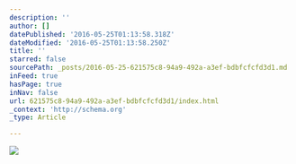 ```yaml
---
description: ''
author: []
datePublished: '2016-05-25T01:13:58.318Z'
dateModified: '2016-05-25T01:13:58.250Z'
title: ''
starred: false
sourcePath: _posts/2016-05-25-621575c8-94a9-492a-a3ef-bdbfcfcfd3d1.md
inFeed: true
hasPage: true
inNav: false
url: 621575c8-94a9-492a-a3ef-bdbfcfcfd3d1/index.html
_context: 'http://schema.org'
_type: Article

---
```

![](https://the-grid-user-content.s3-us-west-2.amazonaws.com/6855ee8b-8b36-4ded-8ee9-9804dea8fa6c.jpg)